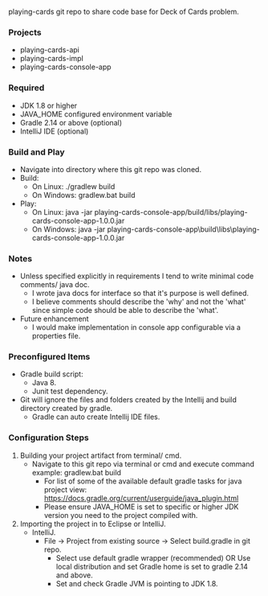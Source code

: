 playing-cards git repo to share code base for Deck of Cards problem.

### Projects
 * playing-cards-api
 * playing-cards-impl
 * playing-cards-console-app

### Required
 * JDK 1.8 or higher
 * JAVA_HOME configured environment variable
 * Gradle 2.14 or above (optional)
 * IntelliJ IDE (optional)

### Build and Play
 * Navigate into directory where this git repo was cloned.
 * Build:
    * On Linux: ./gradlew build
    * On Windows: gradlew.bat build
 * Play:
    * On Linux: java -jar playing-cards-console-app/build/libs/playing-cards-console-app-1.0.0.jar
    * On Windows: java -jar playing-cards-console-app\build\libs\playing-cards-console-app-1.0.0.jar

### Notes
 * Unless specified explicitly in requirements I tend to write minimal code comments/ java doc.
    * I wrote java docs for interface so that it's purpose is well defined.
    * I believe comments should describe the 'why' and not the 'what' since simple code should be able to describe the 'what'.
 * Future enhancement
    * I would make implementation in console app configurable via a properties file.


### Preconfigured Items

 * Gradle build script:
	* Java 8.
	* Junit test dependency.
 * Git will ignore the files and folders created by the Intellij and build directory created by gradle.
	* Gradle can auto create Intellij IDE files.


### Configuration Steps

 1. Building your project artifact from terminal/ cmd.
	* Navigate to this git repo via terminal or cmd and execute command example: gradlew.bat build
		* For list of some of the available default gradle tasks for java project view: https://docs.gradle.org/current/userguide/java_plugin.html
		* Please ensure JAVA_HOME is set to specific or higher JDK version you need to the project compiled with.
 2. Importing the project in to Eclipse or IntelliJ.
	* IntelliJ.
		* File -> Project from existing source -> Select build.gradle in git repo.
			* Select use default gradle wrapper (recommended) OR Use local distribution and set Gradle home is set to gradle 2.14 and above.
			* Set and check Gradle JVM is pointing to JDK 1.8.
